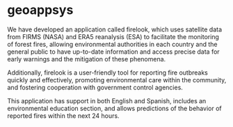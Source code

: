 # geoappsys

We have developed an application called firelook, which uses satellite data from FIRMS (NASA) and ERA5 reanalysis (ESA) to facilitate the monitoring of forest fires, allowing environmental authorities in each country and the general public to have up-to-date information and access precise data for early warnings and the mitigation of these phenomena.

Additionally, firelook is a user-friendly tool for reporting fire outbreaks quickly and effectively, promoting environmental care within the community, and fostering cooperation with government control agencies.

This application has support in both English and Spanish, includes an environmental education section, and allows predictions of the behavior of reported fires within the next 24 hours.

